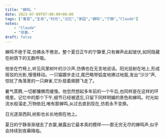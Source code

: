 ```yaml
---
title: "蝉鸣。"
date: 2023-07-09T07:00:00+08:00
tags: ["寓意","生命","时光","记忆","家园","蝉鸣","宁静","Claude"]
notes:
    - "Claude"
    - "琐事。"
draft: false
---
```


蝉鸣不绝于耳,仿佛永不倦怠。整个夏日正午的宁静里,只有蝉声此起彼伏,如同隐藏在树荫下的无数呼吸。 

他坐在竹椅上,听见风里树叶的沙沙声,仿佛也在无言地说话。阳光投射在地上,形成斑驳的光影,慢慢移动。一只猫踱步走过,尾巴略带弧度地拂过地面,发出“沙沙”声,惊扰了角落里的一只麻雀,它扑扇着翅膀飞走了。

暑气蒸腾,一切都慵懒而缓慢。他忽然想起多年前的一个午后,也同样是在这样的环境里。记忆中的那个下午,细节已经被遗忘,只留下同样明媚的景色和蝉鸣。时光如流水般溜走,万物依旧,唯有那蝉鸣,从过去直到现在,仿若永不变换。

日光逐渐西斜,树影也长长地倒在地上。

夏日的宁静渐渐褪去了衣裳,展露出它最本真的模样——那无穷无尽的蝉鸣声,似乎会持续到夜幕降临。